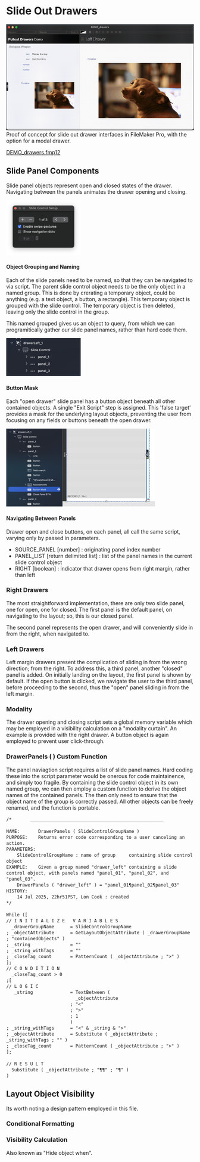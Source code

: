 # Slide Out Drawers

![](./screens/DEMO_drawers.gif)
Proof of concept for slide out drawer interfaces in FileMaker Pro, with the option for a modal drawer.

[DEMO_drawers.fmp12](DEMO_drawers.fmp12)

## Slide Panel Components
Slide panel objects represent open and closed states of the drawer. Navigating between the panels animates the drawer opening and closing.

<img src="./screens/slide_control_setup.png" width="200">

#### Object Grouping and Naming

Each of the slide panels need to be named, so that they can be navigated to via script. The parent slide control object needs to be the only object in a named group. This is done by crerating a temporary object, could be anything (e.g. a text object, a button, a rectangle). This temporary object is grouped with the slide control. The temporary object is then deleted, leaving only the slide control in the group. 

This named grouped gives us an object to query, from which we can programitically gather our slide panel names, rather than hard code them.

<img src="./screens/grouping_naming.png" width="200">

#### Button Mask

Each "open drawer" slide panel has a button object beneath all other contained objects. A single "Exit Script" step is assigned. This 'false target' provides a mask for the underlying layout objects, preventing the user from focusing on any fields or buttons beneath the open drawer.

<img src="./screens/button_mask.png" width="400">

#### Navigating Between Panels

Drawer open and close buttons, on each panel, all call the same script, varying only by passed in parameters.

- SOURCE_PANEL  [number] : originating panel index number
- PANEL_LIST    [return delimited list] : list of the panel names in the current slide control object
- RIGHT         [boolean] : indicator that drawer opens from right margin, rather than left


### Right Drawers
The most straightforward implementation, there are only two slide panel, one for open, one for closed. The first panel is the default panel, on navigating to the layout; so, this is our closed panel.

The second panel represents the open drawer, and will conveniently slide in from the right, when navigated to.

### Left Drawers
Left margin drawers present the complication of sliding in from the wrong direction; from the right. To address this, a third panel, another "closed" panel is added. On initially landing on the layout, the first panel is shown by default. If the open button is clicked, we navigate the user to the third panel, before proceeding to the second, thus the "open" panel sliding in from the left margin.

### Modality
The drawer opening and closing script sets a global memory variable which may be employed in a visibility calculation on a "modality curtain". An example is provided with the right drawer. A button object is again employed to prevent user click-through.

### DrawerPanels ( ) Custom Function
The panel naviagtion script requires a list of slide panel names. Hard coding these into the script parameter would be onerous for code maintainence, and simply too fragile. By containing the slide control object in its own named group, we can then employ a custom function to derive the object names of the contained panels. The then only need to ensure that the object name of the group is correctly passed. All other objects can be freely renamed, and the function is portable.

    /*       __________________________________________________

    NAME:	    DrawerPanels ( SlideControlGroupName )
    PURPOSE:	Returns error code corresponding to a user canceling an action.
    PARAMETERS:
		SlideControlGroupName : name of group     containing slide control object
    EXAMPLE:	Given a group named "drawer_left" containing a slide control object, with panels named "panel_01", "panel_02", and "panel_03".
		DrawerPanels ( "drawer_left" ) = "panel_01¶panel_02¶panel_03"
    HISTORY:
	    14 Jul 2025, 22hr51PST, Lon Cook : created	
    */

    While ([ 
	// I N I T I A L I Z E   V A R I A B L E S
	  _drawerGroupName		= SlideControlGroupName
	; _objectAttribute		= GetLayoutObjectAttribute ( _drawerGroupName ; "containedObjects" )
	; _string				= ""
	; _string_withTags		= ""
	; _closeTag_count		= PatternCount ( _objectAttribute ; ">" )
	]; 
	// C O N D I T I O N
	  _closeTag_count > 0 
	;[ 
	// L O G I C
	   _string				= TextBetween (
	  						  _objectAttribute
							; "<"
							; ">"
							; 1
							)
	; _string_withTags		= "<" & _string & ">"
	; _objectAttribute		= Substitute ( _objectAttribute ; _string_withTags ; "" )
	; _closeTag_count		= PatternCount ( _objectAttribute ; ">" )
	]; 

	// R E S U L T
	  Substitute ( _objectAttribute ; "¶¶" ; "¶" )
    )


## Layout Object Visibility
Its worth noting a design pattern employed in this file.
### Conditional Formatting

### Visibility Calculation
Also known as "Hide object when".
